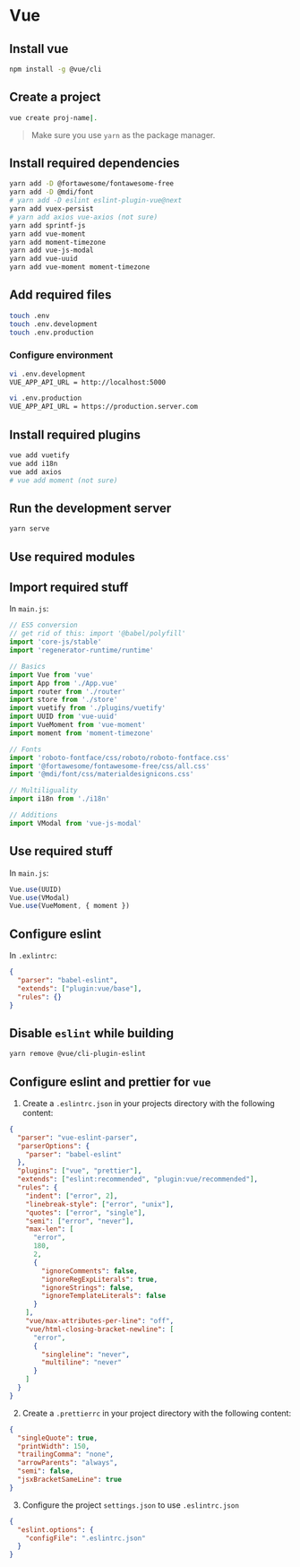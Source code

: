 # Vue

## Install vue

```bash
npm install -g @vue/cli
```

## Create a project

```bash
vue create proj-name|.
```

> Make sure you use `yarn` as the package manager.

## Install required dependencies

```bash
yarn add -D @fortawesome/fontawesome-free
yarn add -D @mdi/font
# yarn add -D eslint eslint-plugin-vue@next
yarn add vuex-persist
# yarn add axios vue-axios (not sure)
yarn add sprintf-js
yarn add vue-moment
yarn add moment-timezone
yarn add vue-js-modal
yarn add vue-uuid
yarn add vue-moment moment-timezone
```

## Add required files

```bash
touch .env
touch .env.development
touch .env.production
```

### Configure environment

```bash
vi .env.development
VUE_APP_API_URL = http://localhost:5000
```

```bash
vi .env.production
VUE_APP_API_URL = https://production.server.com
```

## Install required plugins

```bash
vue add vuetify
vue add i18n
vue add axios
# vue add moment (not sure)
```

## Run the development server

```bash
yarn serve
```

## Use required modules

## Import required stuff

In `main.js`:

```js
// ES5 conversion
// get rid of this: import '@babel/polyfill'
import 'core-js/stable'
import 'regenerator-runtime/runtime'

// Basics
import Vue from 'vue'
import App from './App.vue'
import router from './router'
import store from './store'
import vuetify from './plugins/vuetify'
import UUID from 'vue-uuid'
import VueMoment from 'vue-moment'
import moment from 'moment-timezone'

// Fonts
import 'roboto-fontface/css/roboto/roboto-fontface.css'
import '@fortawesome/fontawesome-free/css/all.css'
import '@mdi/font/css/materialdesignicons.css'

// Multiliguality
import i18n from './i18n'

// Additions
import VModal from 'vue-js-modal'
```

## Use required stuff

In `main.js`:

```js
Vue.use(UUID)
Vue.use(VModal)
Vue.use(VueMoment, { moment })
```

## Configure eslint

In `.exlintrc`:

```json
{
  "parser": "babel-eslint",
  "extends": ["plugin:vue/base"],
  "rules": {}
}
```

## Disable `eslint` while building

```bash
yarn remove @vue/cli-plugin-eslint
```

## Configure eslint and prettier for `vue`

1. Create a `.eslintrc.json` in your projects directory with the following content:

```json
{
  "parser": "vue-eslint-parser",
  "parserOptions": {
    "parser": "babel-eslint"
  },
  "plugins": ["vue", "prettier"],
  "extends": ["eslint:recommended", "plugin:vue/recommended"],
  "rules": {
    "indent": ["error", 2],
    "linebreak-style": ["error", "unix"],
    "quotes": ["error", "single"],
    "semi": ["error", "never"],
    "max-len": [
      "error",
      180,
      2,
      {
        "ignoreComments": false,
        "ignoreRegExpLiterals": true,
        "ignoreStrings": false,
        "ignoreTemplateLiterals": false
      }
    ],
    "vue/max-attributes-per-line": "off",
    "vue/html-closing-bracket-newline": [
      "error",
      {
        "singleline": "never",
        "multiline": "never"
      }
    ]
  }
}
```

2. Create a `.prettierrc` in your project directory with the following content:

```json
{
  "singleQuote": true,
  "printWidth": 150,
  "trailingComma": "none",
  "arrowParents": "always",
  "semi": false,
  "jsxBracketSameLine": true
}
```

3. Configure the project `settings.json` to use `.eslintrc.json`

```json
{
  "eslint.options": {
    "configFile": ".eslintrc.json"
  }
}
```
